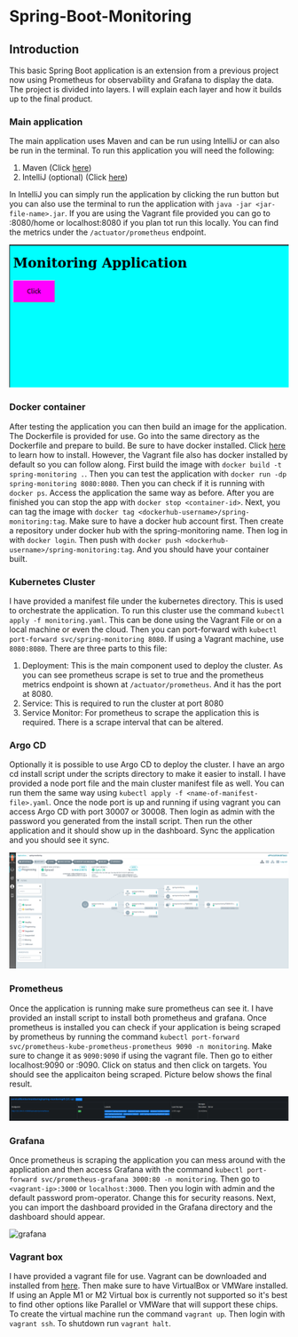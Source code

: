 # Spring-Boot-Monitoring

## Introduction

This basic Spring Boot application is an extension from a previous project now using Prometheus for observability and Grafana to display the data. The project is divided into layers. I will explain each layer and how it builds up to the final product.

### Main application

The main application uses Maven and can be run using IntelliJ or can also be run in the terminal. To run this application you will need the following:
1. Maven (Click [here](https://maven.apache.org/download.cgi))
2. IntelliJ (optional) (Click [here](https://www.jetbrains.com/idea/download/#section=linux))

In IntelliJ you can simply run the application by clicking the run button but you can also use the terminal to run the application with `java -jar <jar-file-name>.jar`. If you are using the Vagrant file provided you can go to <vagrant-ip-address>:8080/home or localhost:8080 if you plan tot run this locally. You can find the metrics under the `/actuator/prometheus` endpoint.

![app](https://github.com/sentairanger/Spring-Boot-Monitoring/blob/main/monitoring/images/monitoring.png)

### Docker container

After testing the application you can then build an image for the application. The Dockerfile is provided for use. Go into the same directory as the Dockerfile and prepare to build. Be sure to have docker installed. Click [here](https://docs.docker.com/get-docker/) to learn how to install. However, the Vagrant file also has docker installed by default so you can follow along. First build the image with `docker build -t spring-monitoring .`. Then you can test the application with `docker run -dp spring-monitoring 8080:8080`. Then you can check  if it is running with `docker ps`. Access the application the same way as before. After you are finished you can stop the app with `docker stop <container-id>`. Next, you can tag the image with `docker tag <dockerhub-username>/spring-monitoring:tag`. Make sure to have a docker hub account first. Then create a repository under docker hub with the spring-monitoring name. Then log in with `docker login`. Then push with `docker push <dockerhub-username>/spring-monitoring:tag`. And you should have your container built.

### Kubernetes Cluster

I have provided a manifest file under the kubernetes directory. This is used to orchestrate the application. To run this cluster use the command `kubectl apply -f monitoring.yaml`. This can be done using the Vagrant File or on a local machine or even the cloud. Then you can port-forward with `kubectl port-forward svc/spring-monitoring 8080`. If using a Vagrant machine, use `8080:8080`. There are three parts to this file:
1. Deployment: This is the main component used to deploy the cluster. As you can see prometheus scrape is set to true and the prometheus metrics endpoint is shown at `/actuator/prometheus`. And it has the port at 8080. 
2. Service: This is required to run the cluster at port 8080
3. Service Monitor: For prometheus to scrape the application this is required. There is a scrape interval that can be altered.

### Argo CD

Optionally it is possible to use Argo CD to deploy the cluster. I have an argo cd install script under the scripts directory to make it easier to install. I have provided a node port file and the main cluster manifest file as well. You can run them the same way using `kubectl apply -f <name-of-manifest-file>.yaml`. Once the node port is up and running if using vagrant you can access Argo CD with port 30007 or 30008. Then login as admin with the password you generated from the install script. Then run the other application and it should show up in the dashboard. Sync the application and you should see it sync.

![argocd](https://github.com/sentairanger/Spring-Boot-Monitoring/blob/main/monitoring/images/argocd.png)

### Prometheus

Once the application is running make sure prometheus can see it. I have provided an install script to install both prometheus and grafana. Once prometheus is installed you can check if your application is being scraped by prometheus by running the command `kubectl port-forward svc/prometheus-kube-prometheus-prometheus 9090 -n monitoring`. Make sure to change it as `9090:9090` if using the vagrant file. Then go to either localhost:9090 or <vagrant-ip-address>:9090. Click on status and then click on targets. You should see the applicaiton being scraped. Picture below shows the final result.

![prometheus](https://github.com/sentairanger/Spring-Boot-Monitoring/blob/main/monitoring/images/scraping.png)

### Grafana

Once prometheus is scraping the application you can mess around with the application and then access Grafana with the command `kubectl port-forward svc/prometheus-grafana 3000:80 -n monitoring`. Then go to `<vagrant-ip>:3000` or `localhost:3000`. Then you login with admin and the default password prom-operator. Change this for security reasons. Next, you can import the dashboard provided in the Grafana directory and the dashboard should appear.

![grafana]()

### Vagrant box

I have provided a vagrant file for use. Vagrant can be downloaded and installed from [here](https://www.vagrantup.com/downloads). Then make sure to have VirtualBox or VMWare installed. If using an Apple M1 or M2 Virtual box is currently not supported so it's best to find other options like Parallel or VMWare that will support these chips. To create the virtual machine run the command `vagrant up`. Then login with `vagrant ssh`. To shutdown run `vagrant halt`.
